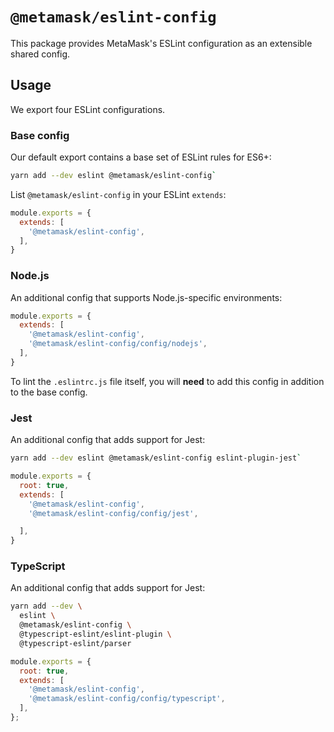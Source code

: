 # `@metamask/eslint-config`

This package provides MetaMask's ESLint configuration as an extensible shared config.

## Usage

We export four ESLint configurations.

### Base config

Our default export contains a base set of ESLint rules for ES6+:

```bash
yarn add --dev eslint @metamask/eslint-config`
```

List `@metamask/eslint-config` in your ESLint `extends`:

```js
module.exports = {
  extends: [
    '@metamask/eslint-config',
  ],
}
```

### Node.js

An additional config that supports Node.js-specific environments:

```js
module.exports = {
  extends: [
    '@metamask/eslint-config',
    '@metamask/eslint-config/config/nodejs',
  ],
}
```

To lint the `.eslintrc.js` file itself, you will **need** to add this config in addition to the base config.

### Jest

An additional config that adds support for Jest:

```bash
yarn add --dev eslint @metamask/eslint-config eslint-plugin-jest`
```

```js
module.exports = {
  root: true,
  extends: [
    '@metamask/eslint-config',
    '@metamask/eslint-config/config/jest',

  ],
}
```

### TypeScript

An additional config that adds support for Jest:

```bash
yarn add --dev \
  eslint \
  @metamask/eslint-config \
  @typescript-eslint/eslint-plugin \
  @typescript-eslint/parser
```

```js
module.exports = {
  root: true,
  extends: [
    '@metamask/eslint-config',
    '@metamask/eslint-config/config/typescript',
  ],
};
```
